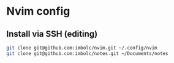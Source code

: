 # Nvim config

## Install via SSH (editing)

```sh
git clone git@github.com:imbolc/nvim.git ~/.config/nvim
git clone git@github.com:imbolc/notes.git ~/Documents/notes
```
